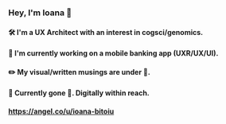 ### Hey, I'm Ioana :green_heart:

#### :hammer_and_wrench: I'm a UX Architect with an interest in cogsci/genomics.

#### :iphone: I'm currently working on a mobile banking app (UXR/UX/UI). 

#### :pencil2: My visual/written musings are under :construction:. 

#### :compass: Currently gone :climbing:. Digitally within reach.

#### https://angel.co/u/ioana-bitoiu


<!--
**idre07/idre07** is a ✨ _special_ ✨ repository because its `README.md` (this file) appears on your GitHub profile.

Here are some ideas to get you started:

- 🔭 I’m currently working on ...
- 🌱 I’m currently learning ...
- 👯 I’m looking to collaborate on ...
- 🤔 I’m looking for help with ...
- 💬 Ask me about ...
- 📫 How to reach me: ...
- 😄 Pronouns: ...
- ⚡ Fun fact: ...
-->



